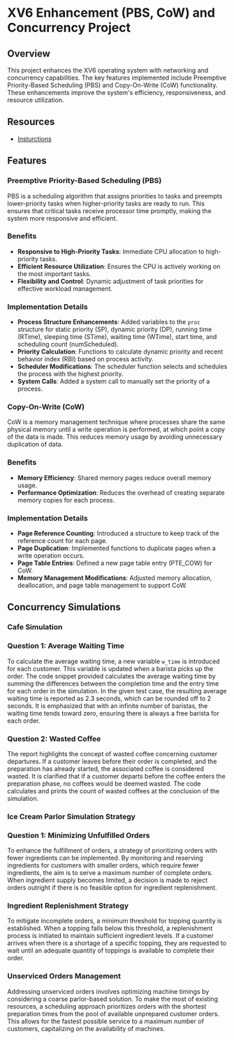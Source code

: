 # XV6 Enhancement (PBS, CoW) and Concurrency Project

## Overview

This project enhances the XV6 operating system with networking and concurrency capabilities. The key features implemented include Preemptive Priority-Based Scheduling (PBS) and Copy-On-Write (CoW) functionality. These enhancements improve the system's efficiency, responsiveness, and resource utilization.
## Resources
- [Insturctions](https://karthikv1392.github.io/cs3301_osn/mini-projects/mp3)

## Features

### Preemptive Priority-Based Scheduling (PBS)

PBS is a scheduling algorithm that assigns priorities to tasks and preempts lower-priority tasks when higher-priority tasks are ready to run. This ensures that critical tasks receive processor time promptly, making the system more responsive and efficient.

### Benefits

- **Responsive to High-Priority Tasks**: Immediate CPU allocation to high-priority tasks.
- **Efficient Resource Utilization**: Ensures the CPU is actively working on the most important tasks.
- **Flexibility and Control**: Dynamic adjustment of task priorities for effective workload management.

### Implementation Details

- **Process Structure Enhancements**: Added variables to the `proc` structure for static priority (SP), dynamic priority (DP), running time (RTime), sleeping time (STime), waiting time (WTime), start time, and scheduling count (numScheduled).
- **Priority Calculation**: Functions to calculate dynamic priority and recent behavior index (RBI) based on process activity.
- **Scheduler Modifications**: The scheduler function selects and schedules the process with the highest priority.
- **System Calls**: Added a system call to manually set the priority of a process.

### Copy-On-Write (CoW)

CoW is a memory management technique where processes share the same physical memory until a write operation is performed, at which point a copy of the data is made. This reduces memory usage by avoiding unnecessary duplication of data.

### Benefits

- **Memory Efficiency**: Shared memory pages reduce overall memory usage.
- **Performance Optimization**: Reduces the overhead of creating separate memory copies for each process.

### Implementation Details

- **Page Reference Counting**: Introduced a structure to keep track of the reference count for each page.
- **Page Duplication**: Implemented functions to duplicate pages when a write operation occurs.
- **Page Table Entries**: Defined a new page table entry (PTE_COW) for CoW.
- **Memory Management Modifications**: Adjusted memory allocation, deallocation, and page table management to support CoW.

## Concurrency Simulations

### Cafe Simulation

### Question 1: Average Waiting Time

To calculate the average waiting time, a new variable `w_time` is introduced for each customer. This variable is updated when a barista picks up the order. The code snippet provided calculates the average waiting time by summing the differences between the completion time and the entry time for each order in the simulation. In the given test case, the resulting average waiting time is reported as 2.3 seconds, which can be rounded off to 2 seconds. It is emphasized that with an infinite number of baristas, the waiting time tends toward zero, ensuring there is always a free barista for each order.

### Question 2: Wasted Coffee

The report highlights the concept of wasted coffee concerning customer departures. If a customer leaves before their order is completed, and the preparation has already started, the associated coffee is considered wasted. It is clarified that if a customer departs before the coffee enters the preparation phase, no coffees would be deemed wasted. The code calculates and prints the count of wasted coffees at the conclusion of the simulation.

### Ice Cream Parlor Simulation Strategy

### Question 1: Minimizing Unfulfilled Orders

To enhance the fulfillment of orders, a strategy of prioritizing orders with fewer ingredients can be implemented. By monitoring and reserving ingredients for customers with smaller orders, which require fewer ingredients, the aim is to serve a maximum number of complete orders. When ingredient supply becomes limited, a decision is made to reject orders outright if there is no feasible option for ingredient replenishment.

### Ingredient Replenishment Strategy

To mitigate incomplete orders, a minimum threshold for topping quantity is established. When a topping falls below this threshold, a replenishment process is initiated to maintain sufficient ingredient levels. If a customer arrives when there is a shortage of a specific topping, they are requested to wait until an adequate quantity of toppings is available to complete their order.

### Unserviced Orders Management

Addressing unserviced orders involves optimizing machine timings by considering a coarse parlor-based solution. To make the most of existing resources, a scheduling approach prioritizes orders with the shortest preparation times from the pool of available unprepared customer orders. This allows for the fastest possible service to a maximum number of customers, capitalizing on the availability of machines.

